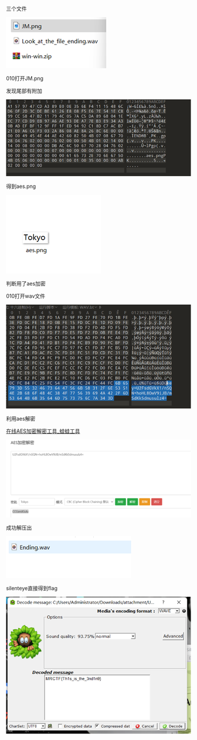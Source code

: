 三个文件

![image-20250327210902618](./assets/image-20250327210902618.png)

010打开JM.png

发现尾部有附加

![image-20250327210905715](./assets/image-20250327210905715.png)

得到aes.png

![image-20250327210911740](./assets/image-20250327210911740.png)

判断用了aes加密

010打开wav文件

![image-20250327210916945](./assets/image-20250327210916945.png)

利用aes解密

[在线AES加密解密工具_蛙蛙工具](https://www.iamwawa.cn/aes.html)

![image-20250327210922065](./assets/image-20250327210922065.png)

成功解压出

![image-20250327210926831](./assets/image-20250327210926831.png)

silenteye直接得到flag

![image-20250327210930931](./assets/image-20250327210930931.png)